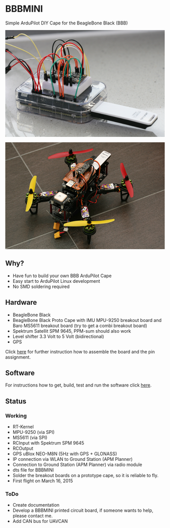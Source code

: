 # BBBMINI
Simple ArduPilot DIY Cape for the BeagleBone Black (BBB)

![alt text](doc/pic/bbbmini.png "BBBMINI breadboard")

![alt text](doc/pic/bbbminiquad.png "BBBMINI Quad")

## Why?
* Have fun to build your own BBB ArduPilot Cape
* Easy start to ArduPilot Linux development
* No SMD soldering required

## Hardware
* BeagleBone Black
* BeagleBone Black Proto Cape with IMU MPU-9250 breakout board and Baro MS5611 breakout board (try to get a combi breakout board)
* Spektrum Satellit SPM 9645, PPM-sum should also work
* Level shifter 3.3 Volt to 5 Volt (bidirectional)
* GPS

Click [here](doc/hardware/hardware.md) for further instruction how to assemble the board and the pin assignment.

## Software
For instructions how to get, build, test and run the software click [here](doc/software/software.md).

## Status

### Working
* RT-Kernel
* MPU-9250 (via SPI)
* MS5611 (via SPI)
* RCInput with Spektrum SPM 9645
* RCOutput
* GPS uBlox NEO-M8N (5Hz with GPS + GLONASS)
* IP connection via WLAN to Ground Station (APM Planner) 
* Connection to Ground Station (APM Planner) via radio module
* dts file for BBBMINI
* Solder the breakout boards on a prototype cape, so it is reliable to fly.
* First flight on March 16, 2015

### ToDo
* Create documentation
* Develop a BBBMINI printed circuit board, if someone wants to help, please contact me.
* Add CAN bus for UAVCAN

